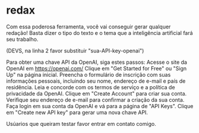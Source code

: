 # redax
Com essa poderosa ferramenta, você vai conseguir gerar qualquer redação! Basta dizer o tipo do texto e o tema que a inteligência artificial fará seu trabalho.

(DEVS, na linha 2 favor substituir "sua-API-key-openai")

Para obter uma chave API da OpenAI, siga estes passos:
Acesse o site da OpenAI em https://openai.com/
Clique em "Get Started for Free" ou "Sign Up" na página inicial.
Preencha o formulário de inscrição com suas informações pessoais, incluindo seu nome, endereço de e-mail e país de residência.
Leia e concorde com os termos de serviço e a política de privacidade da OpenAI.
Clique em "Create Account" para criar sua conta.
Verifique seu endereço de e-mail para confirmar a criação da sua conta.
Faça login em sua conta da OpenAI e vá para a página de "API Keys".
Clique em "Create new API key" para gerar uma nova chave API.

Usúarios que queiram testar favor entrar em contato comigo.
